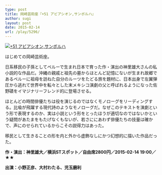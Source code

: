 ```yaml
---
type: post
title: 岡崎芸術座『+51 アビアシオン,サンボルハ』
author: sugi
layout: post
date: 2015-02-14
url: /play/5296/
---
```

<a href="http://i0.wp.com/asharpminor.com/wp-content/uploads/2015/02/51mainvisual_0106_zsxpqk.jpg" onclick="_gaq.push(['_trackEvent', 'outbound-article', 'http://asharpminor.com/wp-content/uploads/2015/02/51mainvisual_0106_zsxpqk.jpg', '']);" ><img src="http://i0.wp.com/asharpminor.com/wp-content/uploads/2015/02/51mainvisual_0106_zsxpqk.jpg?resize=211%2C300" alt="+51 アビアシオン,サンボルハ" class="alignleft size-medium wp-image-5297" data-recalc-dims="1" /></a>

はじめての岡崎芸術座。

日系移民の子孫としてペルーで生まれ日本で育った作・演出の神里雄大さんの私小説的な作品だ。沖縄の親戚と祖先の墓からほとんど記憶にないが生まれ故郷であるペルーに祖母を訪ねた自分のルーツをたどる旅を題材に、日本出身で左翼弾圧から逃れて世界中を転々とした末メキシコ演劇の父と呼ばれるようになった佐野磧をイマジナリーフレンド的に登場させる。

ほとんどの時間俳優たちは役を演じるのではなくモノローグをリーディングする。比喩が飛躍する現代詩のようなモノローグだ。なぜこのテキストを演劇という形で表現するのか、実は小説という形をとったほうが適切なのではないかという疑問があたまをもたげなくもないが、若さににあわず俳優たちの技量は確かで、声にのせられているからこその説得力はあった。

移民として生きることの形を内と外から虚飾なしにかつ幻想的に描いた作品だった。

**作・演出：神里雄大／横浜STスポット／自由席2800円／2015-02-14 19:00／★★**

**出演：小野正彦、大村わたる、児玉磨利**
